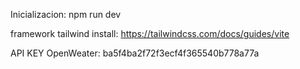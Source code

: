 Inicializacion:
npm run dev

framework tailwind install:
https://tailwindcss.com/docs/guides/vite

API KEY OpenWeater:
ba5f4ba2f72f3ecf4f365540b778a77a
